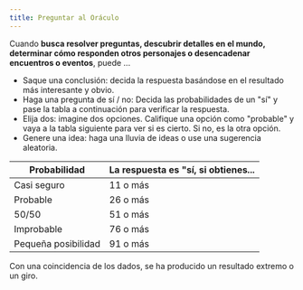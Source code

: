 ```yaml
---
title: Preguntar al Oráculo
---
```


Cuando **busca resolver preguntas, descubrir detalles en el mundo, determinar cómo responden otros personajes o desencadenar encuentros o eventos**, puede ...

- Saque una conclusión: decida la respuesta basándose en el resultado más interesante y obvio.
- Haga una pregunta de sí / no: Decida las probabilidades de un "sí" y pase la tabla a continuación para verificar la respuesta.
- Elija dos: imagine dos opciones. Califique una opción como "probable" y vaya a la tabla siguiente para ver si es cierto. Si no, es la otra opción.
- Genere una idea: haga una lluvia de ideas o use una sugerencia aleatoria.

| **Probabilidad**    | **La respuesta es "sí, si obtienes...** |
| ------------------- | --------------------------------------- |
| Casi seguro         | 11 o más                                |
| Probable            | 26 o más                                |
| 50/50               | 51 o más                                |
| Improbable          | 76 o más                                |
| Pequeña posibilidad | 91 o más                                |

Con una coincidencia de los dados, se ha producido un resultado extremo o un giro.
